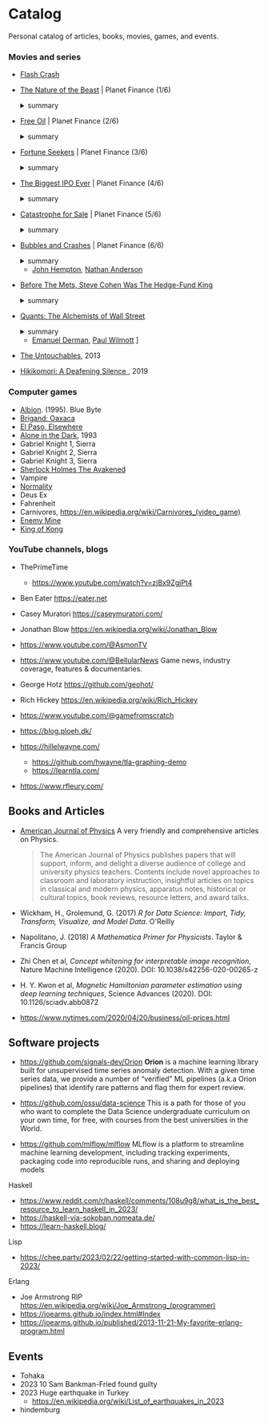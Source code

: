 # Catalog

Personal catalog of articles, books, movies, games, and events.

### Movies and series

- [Flash Crash](https://youtu.be/aq1Ln1UCoEU?si=Y2W0BTxKluCaDJD7) 
- [The Nature of the Beast](https://youtu.be/WWdXI1_En9A?si=UNLoXTZc0VYdWzNF) | Planet Finance (1/6) 
  <details><summary>summary</summary>
  <em>For most, Planet Finance is a complex, influential world that only becomes visible when crashes occur in the financial markets. Stock market prices quickly shot back up on Planet Finance during the COVID pandemic, while the inhabitants of planet Earth were still sweeping the shards together. 
  The contrast could hardly be greater. But how does such a market emerge? Through interviews including the founder of the market in oil futures, one of its first traders and a neuropsychologist who mentally guides traders and hedge fund managers in making risky decisions, it becomes clear how Planet Finance grew into what it is today.</em>
  </details>
- [Free Oil](https://youtu.be/oZcH_VyFMUQ?si=V48pqDj3LfpCrSox) | Planet Finance (2/6) </br>
  <details><summary>summary</summary><em>Planet Finance sets the world price for many commodities: for grain, for gold and also for oil. There is always demand for oil and the price is constantly changing. It is hard to imagine now, but at the beginning of the COVID pandemic, we could not get rid of oil. The world's oil supply was floating at sea. The tankers, and their crews, had no choice but to wait for a better price. And then came a day when a barrel of oil was free! How can a market be so derailed?</em></details>
- [Fortune Seekers](https://youtu.be/3V7XklEC1Qk?si=0P1HyRoUcY6kzTTF) | Planet Finance (3/6)</br>
  <details><summary>summary</summary><em>Planet Finance is a mostly unknown, adventurous and also attractive world for the retail trader. In Japan, you won't get interest on your savings for decades. Entering the foreign exchange market is then a low-threshold step. 'Mrs Watanabe' is a collective name for the one and a half million Japanese individuals in this market and a household name in the shiny towers of Planet Finance. But on the foreign exchange market, the value of one currency always rises or falls against another. Where one wins, by definition someone else loses. It's a Zero Sum Game. Who wins when you lose?</em></details>
- [The Biggest IPO Ever](https://youtu.be/MJlR7JlC5wo?si=oLZkogpQoEnaH852) | Planet Finance (4/6)</br>
  <details><summary>summary</summary><em>Although the financial industry in China is still in its infancy, 7% of Chinese people are already trading the markets, and millions more are being added every month. Western investors are also lining up to benefit from China's economic growth. For years, Wall Street gave China wide latitude to raise money on the international capital market, such as with Jack Ma's Alibaba IPO. In 2020, when Ma also wanted to take his new company Ant Group public he no longer did so on Wall Street but wanted to do so simultaneously in Shanghai and Hong Kong. That plan strained the relationship between China and Planet Finance. By whose rules will the game ultimately be played?</em></details>
- [Catastrophe for Sale](https://youtu.be/jEwYDl5tl-s?si=Sxu2blRsl8t0e6MT) | Planet Finance (5/6)</br>
  <details><summary>summary</summary><em>On Planet Finance, there is a market for almost anything. Even for a future disaster that has not yet occurred and may never happen. As the risks of climate change pile up, it appears that money can be made in the Catbond Market on the risk of future wildfires, floods and hurricanes. There is speculation on what the probability is that a catastrophe will occur. And especially on how much damage it might cause. How does this market work? And who are the winners and who are the losers?</em></details>
- [Bubbles and Crashes](https://youtu.be/i_up7b9yU44?si=q4_7lS-TGirJx3kq) | Planet Finance (6/6)</br>
  <details><summary>summary</summary><em>The so-called shortsellers live off the mistakes of others. They win when others lose. A shortseller benefits from the fact that many investors are guided by the delusion of the day. The events at three famous companies popular among investors, the Flemish Lernout & Hauspie, the German Wirecard and the American Gamestop, show the forces the shortseller encounters when going against the emotions of the masses.</em>
  </details>

    - [John Hempton](https://en.wikipedia.org/wiki/John_Hempton), [Nathan Anderson](https://en.wikipedia.org/wiki/Nathan_Anderson)
    
- [Before The Mets, Steve Cohen Was The Hedge-Fund King](https://youtu.be/1szayJV505M?si=EAHJHYlrZT1rPD1X)
  <details><summary>summary</summary><em>Inside the government’s crackdown on insider trading, drawing on exclusively-obtained video of hedge fund titan Steven A. Cohen, incriminating FBI wiretaps, and interviews with both Wall Street and Justice Department insiders. (Aired 2014)</em></details>

- [Quants: The Alchemists of Wall Street](https://www.youtube.com/watch?v=ed2FWNWwE3I)</br>
  <details><summary>summary</summary><em>Quants are the math wizards and computer programmers in the engine room of our global financial system who designed the financial products that almost crashed Wall street. The credit crunch has shown how the global financial system has become increasingly dependent on mathematical models trying to quantify human (economic) behaviour. Now the quants are at the heart of yet another technological revolution in finance: trading at the speed of light. What are the risks of treating the economy and its markets as a complex machine? Will we be able to keep control of this model-based financial system, or have we created a monster? A story about greed, fear and randomness from the insides of Wall Street.</em></details>
  
  - [Emanuel Derman](https://en.wikipedia.org/wiki/Emanuel_Derman), [Paul Wilmott](https://en.wikipedia.org/wiki/Paul_Wilmott)
]
- [The Untouchables](https://youtu.be/B4TWN54KqfQ?si=Un1vRgFlAZ942Zeq), 2013

- [Hikikomori: A Deafening Silence ](https://www.youtube.com/watch?v=zzF83e_L100), 2019

### Computer games

- [Albion](https://en.wikipedia.org/wiki/Albion_(video_game)). (1995). Blue Byte
- [Brigand: Oaxaca](https://store.steampowered.com/app/652410/Brigand_Oaxaca/)
- [El Paso, Elsewhere](https://store.steampowered.com/app/1546310/El_Paso_Elsewhere/)
- [Alone in the Dark](https://store.steampowered.com/app/548090/Alone_in_the_Dark_1/), 1993
- Gabriel Knight 1, Sierra
- Gabriel Knight 2, Sierra
- Gabriel Knight 3, Sierra
- [Sherlock Holmes The Avakened](https://store.steampowered.com/app/1949030/Sherlock_Holmes_The_Awakened/)
- Vampire
- [Normality](https://store.steampowered.com/app/400370/Normality/)
- Deus Ex
- Fahrenheit
- Carnivores, <https://en.wikipedia.org/wiki/Carnivores_(video_game)>
- [Enemy Mine](https://www.csfd.cz/film/7225-muj-nepritel/prehled/)
- [King of Kong](https://www.imdb.com/title/tt0923752/)

### YouTube channels, blogs

- ThePrimeTime
  - <https://www.youtube.com/watch?v=zjBx9ZgjPt4>

- Ben Eater <https://eater.net>
- Casey Muratori <https://caseymuratori.com/>
- Jonathan Blow <https://en.wikipedia.org/wiki/Jonathan_Blow>
- <https://www.youtube.com/@AsmonTV>
- <https://www.youtube.com/@BellularNews>
  Game news, industry coverage, features & documentaries.
- George Hotz <https://github.com/geohot/>
- Rich Hickey <https://en.wikipedia.org/wiki/Rich_Hickey>
- <https://www.youtube.com/@gamefromscratch>
- <https://blog.ploeh.dk/>
- <https://hillelwayne.com/>
  - <https://github.com/hwayne/tla-graphing-demo>
  - <https://learntla.com/>
- <https://www.rfleury.com/>

## Books and Articles

- [American Journal of Physics](https://pubs.aip.org/aapt/ajp)
  A very friendly and comprehensive articles on Physics.
  > The American Journal of Physics publishes papers that will support, inform, and delight a diverse audience of college and university physics teachers. Contents include novel approaches to classroom and laboratory instruction, insightful articles on topics in classical and modern physics, apparatus notes, historical or cultural topics, book reviews, resource letters, and award talks.  

- Wickham, H., Grolemund, G. (2017) *R for Data Science: Import, Tidy, Transform, Visualize, and Model Data*. O'Reilly
- Napolitano, J. (2018) *A Mathematica Primer for Physicists*. Taylor & Francis Group

- Zhi Chen et al, *Concept whitening for interpretable image recognition*, Nature Machine Intelligence (2020). DOI: 10.1038/s42256-020-00265-z
- H. Y. Kwon et al, *Magnetic Hamiltonian parameter estimation using deep learning techniques*, Science Advances (2020). DOI: 10.1126/sciadv.abb0872

- https://www.nytimes.com/2020/04/20/business/oil-prices.html

## Software projects

- <https://github.com/signals-dev/Orion>
  **Orion** is a machine learning library built for unsupervised time series anomaly detection. With a given time series data, we provide a number of “verified” ML pipelines (a.k.a Orion pipelines) that identify rare patterns and flag them for expert review.

- <https://github.com/ossu/data-science>
  This is a path for those of you who want to complete the Data Science undergraduate curriculum on your own time, for free, with courses from the best universities in the World.

- <https://github.com/mlflow/mlflow>
  MLflow is a platform to streamline machine learning development, including tracking experiments, packaging code into reproducible runs, and sharing and deploying models

Haskell

- <https://www.reddit.com/r/haskell/comments/108u9g8/what_is_the_best_resource_to_learn_haskell_in_2023/>
- <https://haskell-via-sokoban.nomeata.de/>
- <https://learn-haskell.blog/>

Lisp

- <https://chee.party/2023/02/22/getting-started-with-common-lisp-in-2023/>

Erlang

- Joe Armstrong RIP <https://en.wikipedia.org/wiki/Joe_Armstrong_(programmer)>
- <https://joearms.github.io/index.html#Index>
- <https://joearms.github.io/published/2013-11-21-My-favorite-erlang-program.html>


## Events

- Tohaka 
- 2023 10 Sam Bankman-Fried found guilty
- 2023 Huge earthquake in Turkey
  - <https://en.wikipedia.org/wiki/List_of_earthquakes_in_2023>
- hindemburg